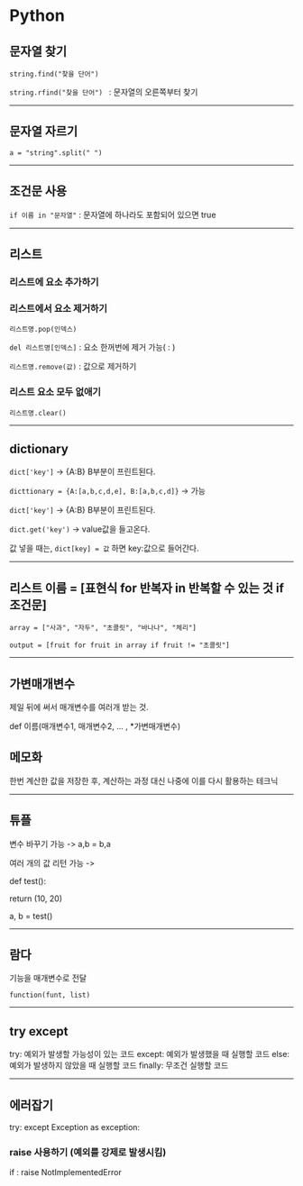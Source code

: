 # Python

## 문자열 찾기
 ` string.find("찾을 단어") `

 `string.rfind("찾을 단어") ` : 문자열의 오른쪽부터 찾기
 
 ---
 
 ## 문자열 자르기
 
`a = "string".split(" ")`

---

## 조건문 사용

`if 이름 in "문자열"` : 문자열에 하나라도 포함되어 있으면 true

---

## 리스트
### 리스트에 요소 추가하기
### 리스트에서 요소 제거하기

`리스트명.pop(인덱스)`

`del 리스트명[인덱스]` : 요소 한꺼번에 제거 가능( : )

`리스트명.remove(값)` : 값으로 제거하기

### 리스트 요소 모두 없애기

`리스트명.clear()`

---

## dictionary

`dict['key']` -> {A:B} B부분이 프린트된다.

`dicttionary = {A:[a,b,c,d,e], B:[a,b,c,d]}` -> 가능

`dict['key']` -> {A:B} B부분이 프린트된다.

`dict.get('key')` -> value값을 들고온다.

값 넣을 때는, `dict[key] = 값` 하면 key:값으로 들어간다.

---

## 리스트 이름 = [표현식 for 반복자 in 반복할 수 있는 것 if 조건문]

`array = ["사과", "자두", "초콜릿", "바나나", "체리"]`

`output = [fruit for fruit in array if fruit != "초콜릿"]`

---

## 가변매개변수

제일 뒤에 써서 매개변수를 여러개 받는 것. 

def 이름(매개변수1, 매개변수2, ... , *가변매개변수)


## 메모화

한번 계산한 값을 저장한 후, 계산하는 과정 대신 나중에 이를 다시 활용하는 테크닉

---

## 튜플

변수 바꾸기 가능 -> a,b = b,a

여러 개의 값 리턴 가능 -> 

def test():

return (10, 20)

a, b = test()

---

## 람다

기능을 매개변수로 전달

`function(funt, list)`

---

## try except

try:
 예외가 발생할 가능성이 있는 코드
except:
 예외가 발생했을 때 실행할 코드
else:
 예외가 발생하지 않았을 때 실행할 코드
finally:
 무조건 실행할 코드
 
 ---
 
 ## 에러잡기
 
 try:
 except Exception as exception:
 
### raise 사용하기 (예외를 강제로 발생시킴)

if    :
 raise NotImplementedError
 
